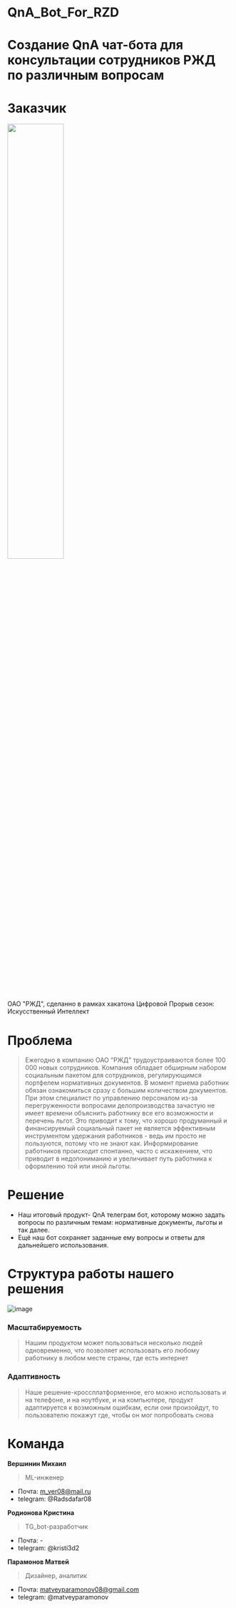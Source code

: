 # QnA_Bot_For_RZD

# Создание QnA чат-бота для консультации сотрудников РЖД по различным вопросам

# Заказчик
<IMG SRC="https://github.com/NSO-Clio/Automatic-processing-of-work-records/assets/124351915/b3cc89e4-caf9-4c88-b756-58b88335a10e" width="50%" height="50%">


ОАО "РЖД", сделанно в рамках хакатона Цифровой Прорыв сезон: Искусственный Интеллект


# Проблема
> Ежегодно в компанию ОАО “РЖД” трудоустраиваются более 100 000 новых сотрудников. Компания
обладает обширным набором социальным пакетом для сотрудников, регулирующимся портфелем
нормативных документов. В момент приема работник обязан ознакомиться сразу с большим
количеством документов. При этом специалист по управлению персоналом из-за перегруженности
вопросами делопроизводства зачастую не имеет времени объяснить работнику все его
возможности и перечень льгот. Это приводит к тому, что хорошо продуманный и финансируемый
социальный пакет не является эффективным инструментом удержания работников - ведь им
просто не пользуются, потому что не знают как. Информирование работников происходит
спонтанно, часто с искажением, что приводит в недопониманию и увеличивает путь работника к
оформлению той или иной льготы.

# Решение
- Наш итоговый продукт- QnA телеграм бот, которому можно задать вопросы по различным темам: нормативные документы, льготы и так далее. <br>
- Ещё наш бот сохраняет заданные ему вопросы и ответы для дальнейшего использования. <br>

# Структура работы нашего решения
![image](https://github.com/user-attachments/assets/ac07203b-cc45-4654-8112-e37e4f3685c9)



### Масштабируемость
> Нашим продуктом может пользоваться несколько людей одновременно, что позволяет использовать его любому работнику в любом месте страны, где есть интернет

### Адаптивность
> Наше решение-кроссплатформенное, его можно использовать и на телефоне, и на ноутбуке, и на компьютере, продукт адаптируется к возможным ошибкам, если они произойдут, то пользователю покажут где, чтобы он мог попробовать снова

# Команда


**Вершинин Михаил**
> ML-инженер
- Почта: m_ver08@mail.ru
- telegram: @Radsdafar08

**Родионова Кристина**
> TG_bot-разработчик
- Почта: -
- telegram: @kristi3d2

**Парамонов Матвей**
> Дизайнер, аналитик
- Почта: matveyparamonov08@gmail.com
- telegram: @matveyparamonov
